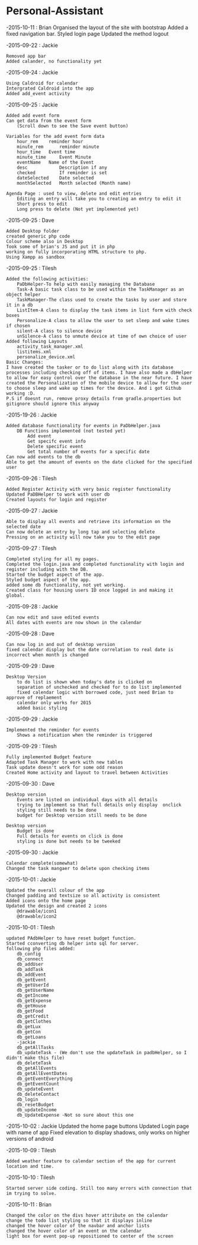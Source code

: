 # Personal-Assistant

-2015-10-11 : Brian
	Organised the layout of the site with bootstrap
	Added a fixed navigation bar.
	Styled login page
	Updated the method logout

-2015-09-22 : Jackie 

	Removed app bar 	
	Added calander, no functionality yet 
	
-2015-09-24 : Jackie 

	Using Caldroid for calendar 	
	Intergrated Caldroid into the app	
	Added add_event activity

-2015-09-25 : Jackie

	Added add event form
	Can get data from the event form 
		(Scroll down to see the Save event button)
		
	Variables for the add event form data
		hour_rem  	reminder hour
		minute_rem  	reminder minute
		hour_time  	Event time
		minute_time  	Event Minute
		eventName 	Name of the Event
		desc 			Description if any
		checked 		If reminder is set
		dateSelected 	Date selected
		monthSelected	Month selected (Month name)
	
	Agenda Page : used to view, delete and edit entries
		Editing an entry will take you to creating an entry to edit it
		Short press to edit
		Long press to delete (Not yet implemented yet)
		
	
-2015-09-25 : Dave
	
	Added Desktop folder
	created generic php code
	Colour scheme also in Desktop
	Took some of brian's JS and put it in php
	working on fully incorporating HTML structure to php.
	Using Xampp as sandbox

-2015-09-25 : Tilesh

	Added the following activities:
		PaDbHelper-To help with easily managing the Database
		Task-A basic task class to be used within the TaskManager as an object helper
		TaskManager-The class used to create the tasks by user and store it in a db
		ListItem-A class to display the task items in list form with check boxes
		Personalize-A class to allow the user to set sleep and wake times if chosen
		silent-A class to silence device
		unSilence-A class to unmute device at time of own choice of user
	Added following Layouts
		activity_task_manager.xml
		listitems.xml
		personalize_device.xml
	Basic Changes:
	I have created the tasker or to do list along with its database
	processes including checking off of items. I have also made a dbHelper
	to allow for easy control over the database in the near future. I have
	created the Personalization of the mobile device to allow for the user
	to choose sleep and wake up times for the device. And i got Github
	working :D.
	P.S if doesnt run, remove proxy details from gradle.properties but gitignore should ignore this anyway
	

-2015-19-26 : Jackie
	
	Added database functionality for events in PaDbHelper.java
		DB Functions implemented (not tested yet)
			Add event
			Get specifc event info
			Delete specific event
			Get total number of events for a specific date
	Can now add events to the db
	Able to get the amount of events on the date clicked for the specified user
	
-2015-09-26 : Tilesh

	Added Register Activity with very basic register functionality
	Updated PaDBHelper to work with user db
	Created layouts for login and register
	
-2015-09-27 : Jackie
	
	Able to display all events and retrieve its information on the selected date
	Can now delete an entry by long tap and selecting delete
	Pressing on an activity will now take you to the edit page
	
-2015-09-27 : Tilesh

	Completed styling for all my pages.
	Completed the login.java and completed functionality with login and register including with the DB.
	Started the budget aspect of the app.
	Styled budget aspect of the app.
	added some db functionality, not yet working.
	Created class for housing users ID once logged in and making it global.
	
-2015-09-28 : Jackie
	
	Can now edit and save edited events
	All dates with events are now shown in the calendar
	
-2015-09-28 : Dave
	
	Can now log in and out of desktop version
	fixed calendar display but the date correlation to real date is incorrect when month is changed
	
-2015-09-29 : Dave
	
	Desktop Version
		to do list is shown when today's date is clicked on
		separation of unchecked and checked for to do list implemented
		fixed calendar logic with borrowed code, just need Brian to approve of replaement
		calendar only works for 2015
		added basic styling

-2015-09-29 : Jackie
	
	Implemented the reminder for events
		Shows a notification when the reminder is triggered
	
-2015-09-29 : Tilesh

	Fully implemented Budget feature
	Adapted Task Manager to work with new tables
	Task update doesn't work for some odd reason
	Created Home activity and layout to travel between Activities

-2015-09-30 : Dave
	
	Desktop version
		Events are listed on individual days with all details
		trying to implement so that full details only display  onclick
		styling still needs to be done
		budget for Desktop version still needs to be done
		
	Desktop version
		Budget is done
		Full details for events on click is done
		styling is done but needs to be tweeked
		
-2015-09-30 : Jackie

	Calendar complete(somewhat)
	Changed the task mangaer to delete upon checking items

-2015-10-01 : Jackie
	
	Updated the overall colour of the app
	Changed padding and textsize so all activity is consistent
	Added icons onto the home page
	Updated the design and created 2 icons 
		@drawable/icon1
		@drawable/icon2

	
-2015-10-01 : Tilesh
	
	updated PAdbHelper to have reset budget function.
	Started cconverting db helper into sql for server.
	following php files added:
		db_config
		db_connect
		db_addUser
		db_addTask
		db_addEvent
		db_getEvent
		db_getUserId
		db_getUserName
		db_getIncome
		db_getExpense
		db_getHouse
		db_getFood
		db_getCredit
		db_getClothes
		db_getLux
		db_getCon
		db_getLoans
	    -jackie
		db_getAllTasks 
		db_updateTask - (We don't use the updateTask in padbHelper, so I didn't make this file)
		db_deleteTask
		db_getAllEvents
		db_getAllEventDates
		db_getEventEverything
		db_getEventCount
		db_updateEvent
		db_deleteContact
		db_login
		db_resetBudget
		db_updateIncome
		db_UpdateExpense -Not so sure about this one

-2015-10-02 : Jackie
	Updated the home page buttons
	Updated Login page with name of app
	Fixed elevation to display shadows, only works on higher versions of android
	
-2015-10-09 : Tilesh

	Added weather feature to calendar section of the app for current location and time.
	
-2015-10-10 : Tilesh

	Started server side coding. Still too many errors with connection that im trying to solve.

-2015-10-11 : Brian
	
	Changed the color on the divs hover attribute on the calendar
	change the todo list styling so that it displays inline
	changed the hover color of the navbar and anchor lists
	changed the hover color of an event on the calendar
	light box for event pop-up repositioned to center of the screen
